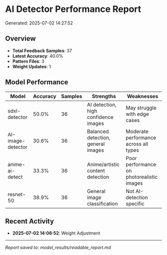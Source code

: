 # AI Detector Performance Report

Generated: 2025-07-02 14:27:52

## Overview

- **Total Feedback Samples**: 37
- **Latest Accuracy**: 40.0%
- **Pattern Files**: 3
- **Weight Updates**: 1

## Model Performance

| Model | Accuracy | Samples | Strengths | Weaknesses |
|-------|----------|---------|-----------|------------|
| sdxl-detector | 50.0% | 36 | AI detection, high confidence images | May struggle with edge cases |
| AI-image-detector | 30.6% | 36 | Balanced detection, general images | Moderate performance across all types |
| anime-ai-detect | 33.3% | 36 | Anime/artistic content detection | Poor performance on photorealistic images |
| resnet-50 | 38.9% | 36 | General image classification | Not AI-detection specific |

## Recent Activity

- **2025-07-02 14:06:52**: Weight Adjustment

---

*Report saved to: model_results/readable_report.md*
